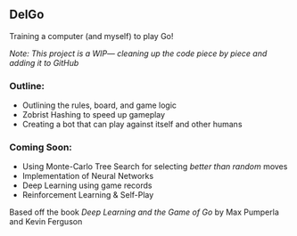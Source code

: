 ## DelGo
Training a computer (and myself) to play Go!

*Note: This project is a WIP— cleaning up the code piece by piece and adding it to GitHub*


### Outline:
- Outlining the rules, board, and game logic
- Zobrist Hashing to speed up gameplay
- Creating a bot that can play against itself and other humans

### Coming Soon:
- Using Monte-Carlo Tree Search for selecting *better than random* moves
- Implementation of Neural Networks
- Deep Learning using game records
- Reinforcement Learning & Self-Play

Based off the book *Deep Learning and the Game of Go* by Max Pumperla and Kevin Ferguson
